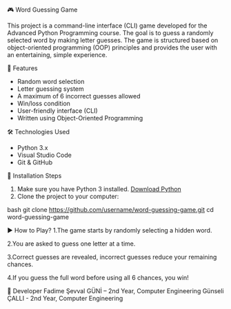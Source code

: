  🎮 Word Guessing Game

This project is a command-line interface (CLI) game developed for the Advanced Python Programming course. The goal is to guess a randomly selected word by making letter guesses. The game is structured based on object-oriented programming (OOP) principles and provides the user with an entertaining, simple experience.

 🚀 Features

- Random word selection
- Letter guessing system
- A maximum of 6 incorrect guesses allowed
- Win/loss condition
- User-friendly interface (CLI)
- Written using Object-Oriented Programming

 🛠️ Technologies Used

- Python 3.x
- Visual Studio Code
- Git & GitHub



 🧩 Installation Steps

1. Make sure you have Python 3 installed. [Download Python](https://www.python.org/downloads/)
2. Clone the project to your computer:

bash
git clone https://github.com/username/word-guessing-game.git
cd word-guessing-game

▶️ How to Play?
1.The game starts by randomly selecting a hidden word.

2.You are asked to guess one letter at a time.

3.Correct guesses are revealed, incorrect guesses reduce your remaining chances.

4.If you guess the full word before using all 6 chances, you win!


👤 Developer
Fadime Şevval GÜNİ – 2nd Year, Computer Engineering
Günseli ÇALLI -  2nd Year, Computer Engineering


